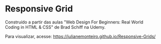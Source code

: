 # Responsive Grid

Construído a partir das aulas "Web Design For Beginners: Real World  Coding in HTML & CSS" de Brad Schiff na Udemy.

Para visualizar, acesse: https://julianemonteiro.github.io/Responsive-Grids/

